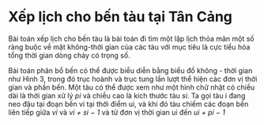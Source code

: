 # Xếp lịch cho bến tàu tại Tân Cảng

Bài toán xếp lịch cho bến tàu là bài toán đi tìm một lập lịch thỏa mãn một số ràng buộc về mặt không-thời gian của các tàu với mục tiêu là cực tiểu hóa tổng thời gian dòng chảy có trọng số.

Bài toán phân bổ bến có thể được biểu diễn bằng biểu đồ không - thời gian như Hình 3, trong đó trục hoành và trục tung lần lượt thể hiện các đơn vị thời gian và phần bến. Một tàu có thể được xem như một hình chữ
nhật có chiều dài là thời gian xử lý *pi* và chiều cao là kích thước tàu *si*. Ta gọi tàu i đang neo đậu tại đoạn bến vi tại thời điểm ui, và khi đó tàu chiếm các đoạn bến liên tiếp giữa *vi* và *vi + si − 1* và từ đơn vị thời gian ui đến *ui + pi − 1*
